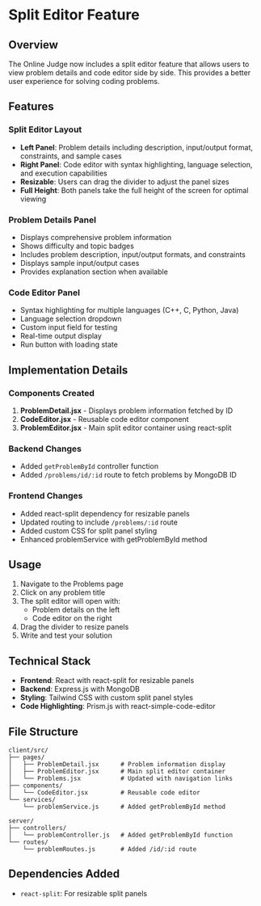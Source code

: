# Split Editor Feature

## Overview
The Online Judge now includes a split editor feature that allows users to view problem details and code editor side by side. This provides a better user experience for solving coding problems.

## Features

### Split Editor Layout
- **Left Panel**: Problem details including description, input/output format, constraints, and sample cases
- **Right Panel**: Code editor with syntax highlighting, language selection, and execution capabilities
- **Resizable**: Users can drag the divider to adjust the panel sizes
- **Full Height**: Both panels take the full height of the screen for optimal viewing

### Problem Details Panel
- Displays comprehensive problem information
- Shows difficulty and topic badges
- Includes problem description, input/output formats, and constraints
- Displays sample input/output cases
- Provides explanation section when available

### Code Editor Panel
- Syntax highlighting for multiple languages (C++, C, Python, Java)
- Language selection dropdown
- Custom input field for testing
- Real-time output display
- Run button with loading state

## Implementation Details

### Components Created
1. **ProblemDetail.jsx** - Displays problem information fetched by ID
2. **CodeEditor.jsx** - Reusable code editor component
3. **ProblemEditor.jsx** - Main split editor container using react-split

### Backend Changes
- Added `getProblemById` controller function
- Added `/problems/id/:id` route to fetch problems by MongoDB ID

### Frontend Changes
- Added react-split dependency for resizable panels
- Updated routing to include `/problems/:id` route
- Added custom CSS for split panel styling
- Enhanced problemService with getProblemById method

## Usage

1. Navigate to the Problems page
2. Click on any problem title
3. The split editor will open with:
   - Problem details on the left
   - Code editor on the right
4. Drag the divider to resize panels
5. Write and test your solution

## Technical Stack
- **Frontend**: React with react-split for resizable panels
- **Backend**: Express.js with MongoDB
- **Styling**: Tailwind CSS with custom split panel styles
- **Code Highlighting**: Prism.js with react-simple-code-editor

## File Structure
```
client/src/
├── pages/
│   ├── ProblemDetail.jsx      # Problem information display
│   ├── ProblemEditor.jsx      # Main split editor container
│   └── Problems.jsx           # Updated with navigation links
├── components/
│   └── CodeEditor.jsx         # Reusable code editor
└── services/
    └── problemService.js      # Added getProblemById method

server/
├── controllers/
│   └── problemController.js   # Added getProblemById function
└── routes/
    └── problemRoutes.js       # Added /id/:id route
```

## Dependencies Added
- `react-split`: For resizable split panels 